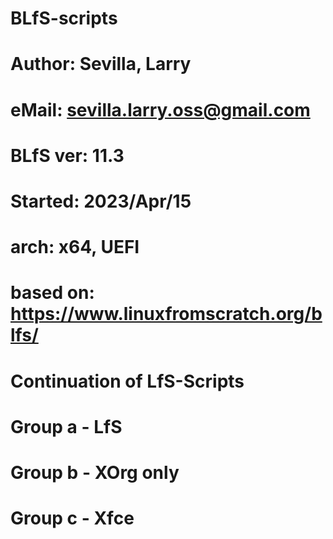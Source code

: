 # BLfS-scripts
#
# Author: Sevilla, Larry
#  eMail: sevilla.larry.oss@gmail.com
#
#
# BLfS ver: 11.3
# Started: 2023/Apr/15
# arch: x64, UEFI
#
# based on: https://www.linuxfromscratch.org/blfs/
#
# Continuation of LfS-Scripts
#
# Group a - LfS
# Group b - XOrg only
# Group c - Xfce
#

